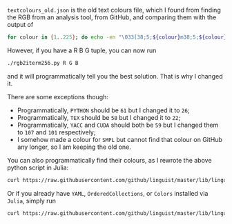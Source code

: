 `textcolours_old.json` is the old text colours file, which I found from finding the RGB from an analysis tool, from GitHub, and comparing them with the output of
```bash
for colour in {1..225}; do echo -en "\033[38;5;${colour}m38;5;${colour} \n"; done | column -x
```

However, if you have a R B G tuple, you can now run
```bash
./rgb2iterm256.py R G B
```
and it will programmatically tell you the best solution.  That is why I changed it.

There are some exceptions though:
  - Programmatically, `PYTHON` should be `61` but I changed it to `26`;
  - Programmatically, `TEX` should be `58` but I changed it to `22`;
  - Programmatically, `YACC` and `CUDA` should both be `59` but I changed them to `107` and `101` respectively;
  - I somehow made a colour for `SMPL` but cannot find that colour on GitHub any longer, so I am keeping the old one.

You can also programmatically find their colours, as I rewrote the above python script in Julia:
```bash
curl https://raw.githubusercontent.com/github/linguist/master/lib/linguist/languages.yml > languages.yml; julia -E 'import Pkg; Pkg.add.(["YAML", "OrderedCollections", "Colors"]); using YAML; include("$(homedir())/projects/scripts/python/rgb2iterm256.jl"); f = YAML.load_file("languages.yml"); for k in keys(f); col = get(f[k], "color", ""); if !isempty(col); print(k, ":\t\t"); main(col); end; end'; rm languages.yml
```
Or if you already have `YAML`, `OrderedCollections`, or `Colors` installed via `Julia`, simply run
```bash
curl https://raw.githubusercontent.com/github/linguist/master/lib/linguist/languages.yml > languages.yml; julia -E 'using YAML; include("$(homedir())/projects/scripts/python/rgb2iterm256.jl"); f = YAML.load_file("languages.yml"); for k in keys(f); col = get(f[k], "color", ""); if !isempty(col); print(k, ":\t\t"); main(col); end; end'; rm languages.yml
```